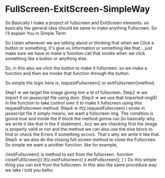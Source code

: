 # FullScreen-ExitScreen-SimpleWay
So Basically I make a project of fullscreen and ExitScreen elements. so basically the general idea should be same to make anything Fullscreen. So I'll explain You in Simple Term 

So Listen whenever we are talking about or thinking that when we Click a button or something, it's give us information or something like that... just make sure we have
to make a function call that invoke when we click something like a button or anything else.

So, in this also we click the button to make it fullscreen. so we make a function and then we invoke that function
through the button.

So simple the logic here is, requestFullscreen() or exitFullscreen()method.

Step1 => we target the image giving him a Id of fullscreen.
Step2 => we import it on javascript file using dom. 
Step3 => we use that Imported-imgID in the function to take control over it to make it fullscreen using this requestFullscreen method.
Step4 => if(z.requestFullscreen) i wrote in javascript file it simply means, we want a fullscreen img. The condition
	is gonna true and inside the if block the method gonna run.So basically why we write it like that in the if statement.. bcz we are checking first the image is 
  properly valid or not and the method we can also use the else block to find or check the Errors if something occurs. That's why we write it like that.
Step5 => we also do the closing full screen method to close the Fullscreen. So simple we want a another function.
like for example,
 	
  //exitFullscreen() is method to exit from the fullscreen.
			function closeFullScreen(){
				if(z.exitFullscreen){
				z.exitFullscreen();
			   }
			}
Do this simple thing you can exit from the fullscreen. 
In this also the same procedure way we take i told you befor.
